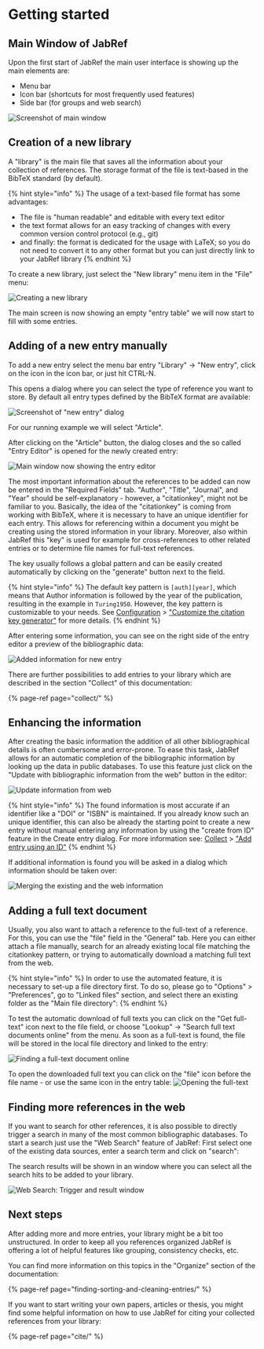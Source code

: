 # Getting started

## Main Window of JabRef

Upon the first start of JabRef the main user interface is showing up the main elements are:

* Menu bar
* Icon bar \(shortcuts for most frequently used features\)
* Side bar \(for groups and web search\)

![Screenshot of main window](.gitbook/assets/getting-started-main-screen.png)

## Creation of a new library

A "library" is the main file that saves all the information about your collection of references. The storage format of the file is text-based in the BibTeX standard \(by default\).

{% hint style="info" %}
The usage of a text-based file format has some advantages:

* The file is "human readable" and editable with every text editor
* the text format allows for an easy tracking of changes with every common version control protocol \(e.g., git\)
* and finally: the format is dedicated for the usage with LaTeX; so you do not need to convert it to any other format but you can just directly link to your JabRef library
{% endhint %}

To create a new library, just select the "New library" menu item in the "File" menu:

![Creating a new library](.gitbook/assets/getting-started-new-library.png)

The main screen is now showing an empty "entry table" we will now start to fill with some entries.

## Adding of a new entry manually

To add a new entry select the menu bar entry "Library" -&gt; "New entry", click on the icon in the icon bar, or just hit CTRL-N.

This opens a dialog where you can select the type of reference you want to store. By default all entry types defined by the BibTeX format are available:

![Screenshot of &quot;new entry&quot; dialog](.gitbook/assets/getting-started-new-entry.png)

For our running example we will select "Article".

After clicking on the "Article" button, the dialog closes and the so called "Entry Editor" is opened for the newly created entry:

![Main window now showing the entry editor](.gitbook/assets/getting-started-entry-editor.png)

The most important information about the references to be added can now be entered in the "Required Fields" tab. "Author", "Title", "Journal", and "Year" should be self-explanatory - however, a "citationkey", might not be familiar to you. Basically, the idea of the "citationkey" is coming from working with BibTeX, where it is necessary to have an unique identifier for each entry. This allows for referencing within a document you might be creating using the stored information in your library. Moreover, also within JabRef this "key" is used for example for cross-references to other related entries or to determine file names for full-text references.

The key usually follows a global pattern and can be easily created automatically by clicking on the "generate" button next to the field.

{% hint style="info" %}
The default key pattern is `[auth][year]`, which means that Author information is followed by the year of the publication, resulting in the example in `Turing1950`. However, the key pattern is customizable to your needs. See [Configuration](https://docs.jabref.org/setup) &gt; ["Customize the citation key generator"](https://docs.jabref.org/setup/citationkeypatterns) for more details.
{% endhint %}

After entering some information, you can see on the right side of the entry editor a preview of the bibliographic data:

![Added information for new entry](.gitbook/assets/getting-started-filled-entry-editor.png)

There are further possibilities to add entries to your library which are described in the section "Collect" of this documentation:

{% page-ref page="collect/" %}

## Enhancing the information

After creating the basic information the addition of all other bibliographical details is often cumbersome and error-prone. To ease this task, JabRef allows for an automatic completion of the bibliographic information by looking up the data in public databases. To use this feature just click on the "Update with bibliographic information from the web" button in the editor:

![Update information from web](.gitbook/assets/getting-started-entry-editor-update-from-web.png)

{% hint style="info" %}
The found information is most accurate if an identifier like a "DOI" or "ISBN" is maintained. If you already know such an unique identifier, this can also be already the starting point to create a new entry without manual entering any information by using the "create from ID" feature in the Create entry dialog. For more information see: [Collect](https://docs.jabref.org/collect) &gt; ["Add entry using an ID"](https://docs.jabref.org/collect/add-entry-using-an-id)
{% endhint %}

If additional information is found you will be asked in a dialog which information should be taken over:

![Merging the existing and the web information](.gitbook/assets/getting-started-merge-entries.png)

## Adding a full text document

Usually, you also want to attach a reference to the full-text of a reference. For this, you can use the "file" field in the "General" tab. Here you can either attach a file manually, search for an already existing local file matching the citationkey pattern, or trying to automatically download a matching full text from the web.

{% hint style="info" %}
In order to use the automated feature, it is necessary to set-up a file directory first. To do so, please go to "Options" &gt; "Preferences", go to "Linked files" section, and select there an existing folder as the "Main file directory":
{% endhint %}

To test the automatic download of full texts you can click on the "Get full-text" icon next to the file field, or choose "Lookup" -&gt; "Search full text documents online" from the menu. As soon as a full-text is found, the file will be stored in the local file directory and linked to the entry:

![Finding a full-text document online](.gitbook/assets/getting-started-entry-editor-full-text.png)

To open the downloaded full text you can click on the "file" icon before the file name - or use the same icon in the entry table: ![Opening the full-text](.gitbook/assets/getting-started-open-fulltext.png)

## Finding more references in the web

If you want to search for other references, it is also possible to directly trigger a search in many of the most common bibliographic databases. To start a search just use the "Web Search" feature of JabRef: First select one of the existing data sources, enter a search term and click on "search":

The search results will be shown in an window where you can select all the search hits to be added to your library.

![Web Search: Trigger and result window](.gitbook/assets/getting-started-import-from-web.png)

## Next steps

After adding more and more entries, your library might be a bit too unstructured. In order to keep all you references organized JabRef is offering a lot of helpful features like grouping, consistency checks, etc.

You can find more information on this topics in the "Organize" section of the documentation:

{% page-ref page="finding-sorting-and-cleaning-entries/" %}

If you want to start writing your own papers, articles or thesis, you might find some helpful information on how to use JabRef for citing your collected references from your library:

{% page-ref page="cite/" %}


